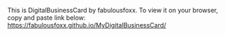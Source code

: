 This is DigitalBusinessCard by fabulousfoxx. To view it on your browser, copy and paste link below: https://fabulousfoxx.github.io/MyDigitalBusinessCard/
